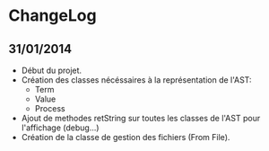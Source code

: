 ChangeLog
================================================================================

31/01/2014
--------------------------------------------------------------------------------
* Début du projet.
* Création des classes nécéssaires à la représentation de l'AST:
    - Term
    - Value
    - Process
* Ajout de methodes retString sur toutes les classes de l'AST pour l'affichage (debug...) 
* Création de la classe de gestion des fichiers (From File).

